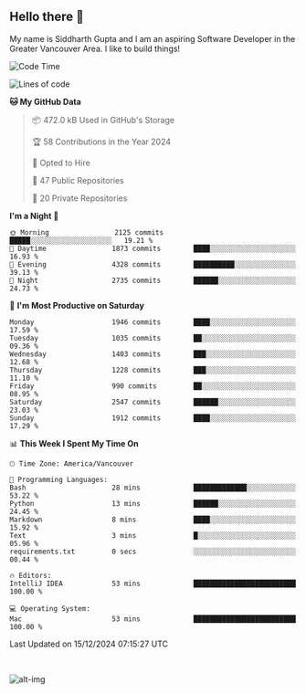 ## Hello there :wave:

My name is Siddharth Gupta and I am an aspiring Software Developer in the Greater Vancouver Area. I like to build things!

<!-- ![gif](https://github.com/siddg97/siddg97/blob/master/dino.gif) -->

<!--START_SECTION:waka-->
![Code Time](http://img.shields.io/badge/Code%20Time-1%2C999%20hrs%2033%20mins-blue)

![Lines of code](https://img.shields.io/badge/From%20Hello%20World%20I%27ve%20Written-15.7%20million%20lines%20of%20code-blue)

**🐱 My GitHub Data** 

> 📦 472.0 kB Used in GitHub's Storage 
 > 
> 🏆 58 Contributions in the Year 2024
 > 
> 💼 Opted to Hire
 > 
> 📜 47 Public Repositories 
 > 
> 🔑 20 Private Repositories 
 > 
**I'm a Night 🦉** 

```text
🌞 Morning                2125 commits        █████░░░░░░░░░░░░░░░░░░░░   19.21 % 
🌆 Daytime                1873 commits        ████░░░░░░░░░░░░░░░░░░░░░   16.93 % 
🌃 Evening                4328 commits        ██████████░░░░░░░░░░░░░░░   39.13 % 
🌙 Night                  2735 commits        ██████░░░░░░░░░░░░░░░░░░░   24.73 % 
```
📅 **I'm Most Productive on Saturday** 

```text
Monday                   1946 commits        ████░░░░░░░░░░░░░░░░░░░░░   17.59 % 
Tuesday                  1035 commits        ██░░░░░░░░░░░░░░░░░░░░░░░   09.36 % 
Wednesday                1403 commits        ███░░░░░░░░░░░░░░░░░░░░░░   12.68 % 
Thursday                 1228 commits        ███░░░░░░░░░░░░░░░░░░░░░░   11.10 % 
Friday                   990 commits         ██░░░░░░░░░░░░░░░░░░░░░░░   08.95 % 
Saturday                 2547 commits        ██████░░░░░░░░░░░░░░░░░░░   23.03 % 
Sunday                   1912 commits        ████░░░░░░░░░░░░░░░░░░░░░   17.29 % 
```


📊 **This Week I Spent My Time On** 

```text
🕑︎ Time Zone: America/Vancouver

💬 Programming Languages: 
Bash                     28 mins             █████████████░░░░░░░░░░░░   53.22 % 
Python                   13 mins             ██████░░░░░░░░░░░░░░░░░░░   24.45 % 
Markdown                 8 mins              ████░░░░░░░░░░░░░░░░░░░░░   15.92 % 
Text                     3 mins              █░░░░░░░░░░░░░░░░░░░░░░░░   05.96 % 
requirements.txt         0 secs              ░░░░░░░░░░░░░░░░░░░░░░░░░   00.44 % 

🔥 Editors: 
IntelliJ IDEA            53 mins             █████████████████████████   100.00 % 

💻 Operating System: 
Mac                      53 mins             █████████████████████████   100.00 % 
```


 Last Updated on 15/12/2024 07:15:27 UTC
<!--END_SECTION:waka-->

<br>

![alt-img](https://github-readme-stats.vercel.app/api?username=siddg97&count_private=true&theme=nightowl&show_icons=true)

